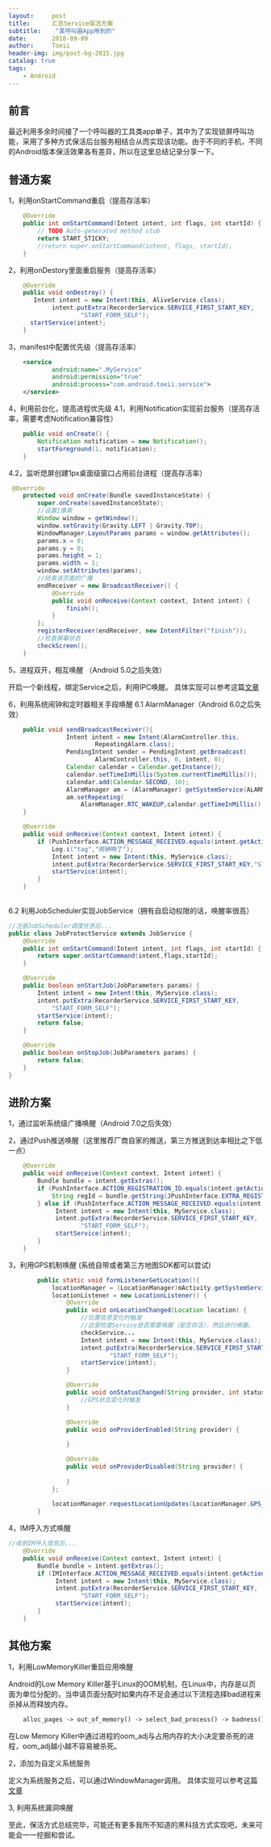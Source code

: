 ```yaml
---
layout:     post
title:      汇总Service保活方案
subtitle:    "某呼叫器App用到的"
date:       2018-09-09
author:     Toeii
header-img: img/post-bg-2015.jpg
catalog: true
tags:
    - Android
---
```


## 前言
最近利用多余时间接了一个呼叫器的工具类app单子，其中为了实现锁屏呼叫功能，采用了多种方式保活后台服务相结合从而实现该功能。由于不同的手机，不同的Android版本保活效果各有差异，所以在这里总结记录分享一下。

## 普通方案
1，利用onStartCommand重启（提高存活率）
```java
    @Override  
    public int onStartCommand(Intent intent, int flags, int startId) {  
        // TODO Auto-generated method stub  
        return START_STICKY;  
        //return super.onStartCommand(intent, flags, startId);  
    } 
```
2，利用onDestory里面重启服务（提高存活率）
```java
    @Override
    public void onDestroy() {
       Intent intent = new Intent(this, AliveService.class);
            intent.putExtra(RecorderService.SERVICE_FIRST_START_KEY,
                    "START_FORM_SELF");
      startService(intent);
    }
```
3，manifest中配置优先级（提高存活率）
```XML
    <service
            android:name=".MyService"
            android:permission="true"
            android:process="com.android.toeii.service">
    </service>
```
4，利用前台化，提高进程优先级
4.1，利用Notification实现前台服务（提高存活率，需要考虑Notification兼容性）
```java
    public void onCreate() {
        Notification notification = new Notification(); 
        startForeground(1, notification);
    }
```
4.2，监听熄屏创建1px桌面级窗口占用前台进程（提高存活率）
```java
 @Override
    protected void onCreate(Bundle savedInstanceState) {
        super.onCreate(savedInstanceState);
        //设置1像素
        Window window = getWindow();
        window.setGravity(Gravity.LEFT | Gravity.TOP);
        WindowManager.LayoutParams params = window.getAttributes();
        params.x = 0;
        params.y = 0;
        params.height = 1;
        params.width = 1;
        window.setAttributes(params);
        //结束该页面的广播
        endReceiver = new BroadcastReceiver() {
            @Override
            public void onReceive(Context context, Intent intent) {
                finish();
            }
        };
        registerReceiver(endReceiver, new IntentFilter("finish"));
        //检查屏幕状态
        checkScreen();
    }
```

5，进程双开，相互唤醒 （Android 5.0之后失效）

开启一个新线程，绑定Service之后，利用IPC唤醒。
具体实现可以参考这篇[文章](https://www.jianshu.com/p/83ea5e03bd61?from=timeline&isappinstalled=0)

6，利用系统闹钟和定时器相关手段唤醒 
6.1 AlarmManager（Android 6.0之后失效）
```java
    public void sendBroadcastReceiver(){  
                Intent intent = new Intent(AlarmController.this,
                        RepeatingAlarm.class);
                PendingIntent sender = PendingIntent.getBroadcast(
                        AlarmController.this, 0, intent, 0);
                Calendar calendar = Calendar.getInstance();
                calendar.setTimeInMillis(System.currentTimeMillis());
                calendar.add(Calendar.SECOND, 10);
                AlarmManager am = (AlarmManager) getSystemService(ALARM_SERVICE);
                am.setRepeating(
                    AlarmManager.RTC_WAKEUP,calendar.getTimeInMillis(), 10 * 1000, sender);
    }

    @Override
    public void onReceive(Context context, Intent intent) {
        if (PushInterface.ACTION_MESSAGE_RECEIVED.equals(intent.getAction())){
            Log.i("tag","闹钟响了");
            Intent intent = new Intent(this, MyService.class);
            intent.putExtra(RecorderService.SERVICE_FIRST_START_KEY,"START_FORM_SELF");
            startService(intent);
        }
    }
         
```
6.2 利用JobScheduler实现JobService（拥有自启动权限的话，唤醒率很高）
```java
//注册JobScheduler调度任务后...
public class JobProtectService extends JobService {
    @Override
    public int onStartCommand(Intent intent, int flags, int startId) {
        return super.onStartCommand(intent,flags,startId);
    }

    @Override
    public boolean onStartJob(JobParameters params) {
        Intent intent = new Intent(this, MyService.class);
        intent.putExtra(RecorderService.SERVICE_FIRST_START_KEY,
            "START_FORM_SELF");
        startService(intent);
        return false;
    }

    @Override
    public boolean onStopJob(JobParameters params) {
        return false;
    }
}

```

## 进阶方案
1，通过监听系统级广播唤醒（Android 7.0之后失效）

2，通过Push推送唤醒（这里推荐厂商自家的推送，第三方推送到达率相比之下低一点）
```java
    @Override
    public void onReceive(Context context, Intent intent) {
        Bundle bundle = intent.getExtras();
        if (PushInterface.ACTION_REGISTRATION_ID.equals(intent.getAction())) {
            String regId = bundle.getString(JPushInterface.EXTRA_REGISTRATION_ID);
        } else if (PushInterface.ACTION_MESSAGE_RECEIVED.equals(intent.getAction())) {
             Intent intent = new Intent(this, MyService.class);
             intent.putExtra(RecorderService.SERVICE_FIRST_START_KEY,
                    "START_FORM_SELF");
             startService(intent);
        } 
    }
```

3，利用GPS机制唤醒 (系统自带或者第三方地图SDK都可以尝试)
```java
        public static void formListenerGetLocation(){  
            locationManager = (LocationManager)mActivity.getSystemService(Context.LOCATION_SERVICE);  
            locationListener = new LocationListener() {  
                @Override  
                public void onLocationChanged(Location location) {  
                    //位置信息变化时触发  
                    //这里检查Service是否需要唤醒（是否存活），然后进行唤醒。
                    checkService...
                    Intent intent = new Intent(this, MyService.class);
                    intent.putExtra(RecorderService.SERVICE_FIRST_START_KEY,
                            "START_FORM_SELF");
                    startService(intent);
                }  

                @Override  
                public void onStatusChanged(String provider, int status,Bundle extras) {  
                    //GPS状态变化时触发  
                }  

                @Override  
                public void onProviderEnabled(String provider) {  
                    
                }  

                @Override  
                public void onProviderDisabled(String provider) {  
                   
                }  
            };  
            
            locationManager.requestLocationUpdates(LocationManager.GPS_PROVIDER, 0, 0, locationListener);  
        }

```

4，IM呼入方式唤醒 
```java
//收到IM呼入信息后...
    @Override
    public void onReceive(Context context, Intent intent) {
        Bundle bundle = intent.getExtras();
        if (IMInterface.ACTION_MESSAGE_RECEIVED.equals(intent.getAction())) {
             Intent intent = new Intent(this, MyService.class);
             intent.putExtra(RecorderService.SERVICE_FIRST_START_KEY,
                    "START_FORM_SELF");
             startService(intent);
        } 
    }

```

## 其他方案
1，利用LowMemoryKiller重启应用唤醒

Android的Low Memory Killer基于Linux的OOM机制，在Linux中，内存是以页面为单位分配的，当申请页面分配时如果内存不足会通过以下流程选择bad进程来杀掉从而释放内存。
```XML
    alloc_pages -> out_of_memory() -> select_bad_process() -> badness()
```
在Low Memory Killer中通过进程的oom_adj与占用内存的大小决定要杀死的进程，oom_adj越小越不容易被杀死。

2，添加为自定义系统服务

定义为系统服务之后，可以通过WindowManager调用。
具体实现可以参考这篇[文章](https://blog.csdn.net/mockingbirds/article/details/54382072)

3, 利用系统漏洞唤醒

至此，保活方式总结完毕，可能还有更多我所不知道的黑科技方式实现吧，未来可能会一一挖掘和尝试。